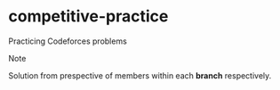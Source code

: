 # competitive-practice

Practicing Codeforces problems

> [!NOTE]
> Solution from prespective of members within each **branch** respectively.